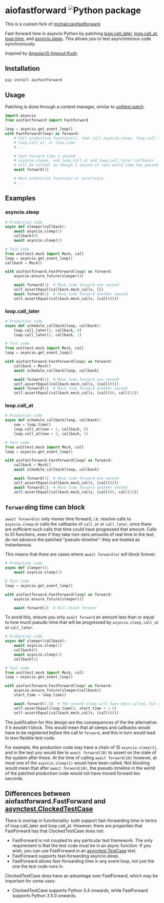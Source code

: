 # aiofastforward ![Python package](https://github.com/pgit/aiofastforward/actions/workflows/python-package.yml/badge.svg)

This is a custom fork of [michalc/aiofastforward](https://github.com/michalc/aiofastforward).

Fast-forward time in asyncio Python by patching [loop.call_later](https://docs.python.org/3/library/asyncio-eventloop.html#asyncio.loop.call_later), [loop.call_at](https://docs.python.org/3/library/asyncio-eventloop.html#asyncio.loop.call_at), [loop.time](https://docs.python.org/3/library/asyncio-eventloop.html#asyncio.loop.time), and [asyncio.sleep](https://docs.python.org/3/library/asyncio-task.html#asyncio.sleep). This allows you to test asynchronous code synchronously.

Inspired by [AngularJS $timeout.$flush](https://docs.angularjs.org/api/ngMock/service/$timeout#flush).


## Installation

```bash
pip install aiofastforward
```


## Usage

Patching is done through a context manager, similar to [unittest.patch](https://docs.python.org/3/library/unittest.mock.html#unittest.mock.patch).

```python
import asyncio
from aiofastforward import FastForward

loop = asyncio.get_event_loop()
with FastForward(loop) as forward:
    # Call production function(s), that call asyncio.sleep, loop.call_later,
    # loop.call_at, or loop.time
    # ...

    # Fast-forward time 1 second
    # asyncio.sleeps, and loop.call_at and loop.call_later callbacks
    # will be called: as though 1 second of real-world time has passed
    await forward(1)

    # More production functions or assertions
    # ...
```

## Examples

### asyncio.sleep

```python
# Production code
async def sleeper(callback):
    await asyncio.sleep(1)
    callback(0)
    await asyncio.sleep(2)

# Test code
from unittest.mock import Mock, call
loop = asyncio.get_event_loop()
callback = Mock()

with aiofastforward.FastForward(loop) as forward:
    asyncio.ensure_future(sleeper())

    await forward(1)  # Move time forward one second
    self.assertEqual(callback.mock_calls, [])
    await forward(1)  # Move time forward another second
    self.assertEqual(callback.mock_calls, [call(0)])
```

### loop.call_later

```python
# Production code
async def schedule_callback(loop, callback):
    loop.call_later(1, callback, 0)
    loop.call_later(2, callback, 1)

# Test code
from unittest.mock import Mock, call
loop = asyncio.get_event_loop()

with aiofastforward.FastForward(loop) as forward:
    callback = Mock()
    await schedule_callback(loop, callback)

    await forward(1)  # Move time forward one second
    self.assertEqual(callback.mock_calls, [call(0)])
    await forward(1)  # Move time forward another second
    self.assertEqual(callback.mock_calls, [call(0), call(1)])
```

### loop.call_at

```python
# Production code
async def schedule_callback(loop, callback):
    now = loop.time()
    loop.call_at(now + 1, callback, 0)
    loop.call_at(now + 2, callback, 1)

# Test code
from unittest.mock import Mock, call
loop = asyncio.get_event_loop()

with aiofastforward.FastForward(loop) as forward:
    callback = Mock()
    await schedule_callback(loop, callback)

    await forward(1)  # Move time forward one second
    self.assertEqual(callback.mock_calls, [call(0)])
    await forward(1)  # Move time forward another second
    self.assertEqual(callback.mock_calls, [call(0), call(1)])
```


## `forward`ing time can block

`await forward(a)` only moves time forward, i.e. resolve calls to `asyncio.sleep` or calls the callbacks of `call_at` or `call_later`, once there are sufficient such calls that time could have progressed that amount. Calls to IO functions, even if they take non-zero amounts of real time in the test, do not advance the patched "pseudo-timeline": they are treated as instantanous.

This means that there are cases where `await forward(a)` will block forever.


```python
# Production code
async def sleeper():
    await asyncio.sleep(1)

# Test code
loop = asyncio.get_event_loop()

with aiofastforward.FastForward(loop) as forward:
    asyncio.ensure_future(sleeper())

    await forward(2)  # Will block forever
```

To avoid this, ensure you only `await forward` an amount less than or equal to how much pseudo-time that will be progressed by `asyncio.sleep`, `call_at` or `call_later`.

```python
# Production code
async def sleeper(callback):
    await asyncio.sleep(1)
    callback(0)
    await asyncio.sleep(1)
    callback(1)

# Test code
from unittest.mock import Mock, call
loop = asyncio.get_event_loop()

with aiofastforward.FastForward(loop) as forward:
    asyncio.ensure_future(sleeper(callback))
    start_time = loop.time()

    await forward(1.5)  # The second sleep will have been called, but not resolved
    self.assertEqual(loop.time(), start_time + 1.5)
    self.assertEqual(callback.mock_calls, [call(0)])
```

The justification for this design are the consequences of the the alternative: if it _wouldn't_ block. This would mean that all sleeps and callbacks would have to be registered _before_ the call to `forward`, and this in turn would lead to less flexible test code.

For example, the production code may have a chain of 10 `asyncio.sleep(1)`, and in the test you would like to `await forward(10)` to assert on the state of the system after these. At the time of calling `await forward(10)` however, at most one of the  `asyncio.sleep(1)` would have been called. Not blocking would mean that after `await forward(10)`, the pseudo-timeline in the world of the patched production code would not have moved forward ten seconds.


## Differences between aiofastforward.FastForward and [asynctest.ClockedTestCase](https://asynctest.readthedocs.io/en/latest/asynctest.case.html#asynctest.ClockedTestCase)

There is overlap in functionality: both support fast-forwarding time in terms of loop.call_later and loop.call_at. However, there are properties that FastForward has that ClockedTestCase does not:

- FastForward is not coupled to any particular test framework. The only requirement is that the test code must be in an async function. If you wish, you can use FastForward in an [asynctest.TestCase](https://asynctest.readthedocs.io/en/latest/asynctest.case.html#asynctest.TestCase) test.
- FastForward supports fast-forwarding asyncio.sleep.
- FastForward allows fast-forwarding time in any event loop, not just the one the test code runs in.

ClockedTestCase does have an advantage over FastForward, which may be important for some uses:

- ClockedTestCase supports Python 3.4 onwards, while FastForward supports Python 3.5.0 onwards.
